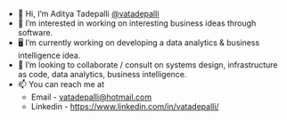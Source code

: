 - 👋 Hi, I’m Aditya Tadepalli [@vatadepalli](https://www.linkedin.com/in/vatadepalli/)
- 👀 I’m interested in working on interesting business ideas through software.
- 🖥️ I’m currently working on developing a data analytics & business intelligence idea.
- 💞️ I’m looking to collaborate / consult on systems design, infrastructure as code, data analytics, business intelligence. 
- 📫 You can reach me at
    - Email - vatadepalli@hotmail.com
    - Linkedin - https://www.linkedin.com/in/vatadepalli/

<!---
vatadepalli/vatadepalli is a ✨ special ✨ repository because its `README.md` (this file) appears on your GitHub profile.
You can click the Preview link to take a look at your changes.
--->
